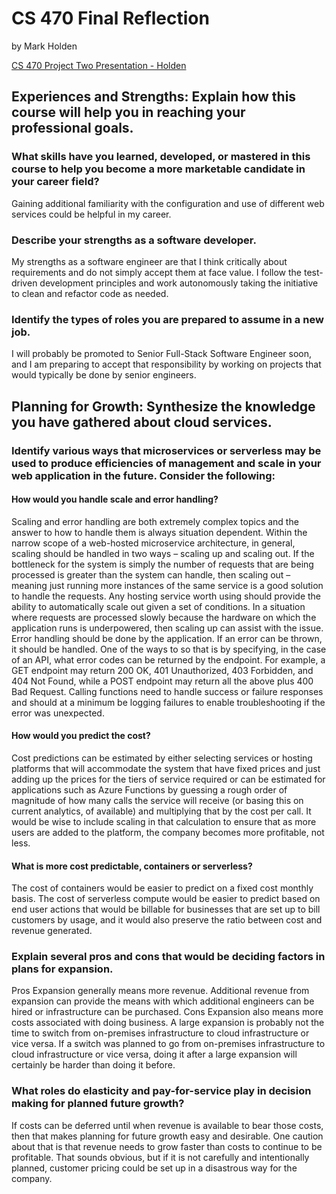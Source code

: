 # CS 470 Final Reflection
by Mark Holden

[CS 470 Project Two Presentation - Holden](https://www.youtube.com/watch?v=-SB-JIDMKb0)

## Experiences and Strengths: Explain how this course will help you in reaching your professional goals.
### What skills have you learned, developed, or mastered in this course to help you become a more marketable candidate in your career field?
Gaining additional familiarity with the configuration and use of different web services could be helpful in my career.
### Describe your strengths as a software developer.
My strengths as a software engineer are that I think critically about requirements and do not simply accept them at face value. I follow the test-driven development principles and work autonomously taking the initiative to clean and refactor code as needed.
### Identify the types of roles you are prepared to assume in a new job.
I will probably be promoted to Senior Full-Stack Software Engineer soon, and I am preparing to accept that responsibility by working on projects that would typically be done by senior engineers.

## Planning for Growth: Synthesize the knowledge you have gathered about cloud services.
### Identify various ways that microservices or serverless may be used to produce efficiencies of management and scale in your web application in the future. Consider the following:
#### How would you handle scale and error handling?
Scaling and error handling are both extremely complex topics and the answer to how to handle them is always situation dependent.
Within the narrow scope of a web-hosted microservice architecture, in general, scaling should be handled in two ways – scaling up and scaling out. If the bottleneck for the system is simply the number of requests that are being processed is greater than the system can handle, then scaling out – meaning just running more instances of the same service is a good solution to handle the requests. Any hosting service worth using should provide the ability to automatically scale out given a set of conditions. In a situation where requests are processed slowly because the hardware on which the application runs is underpowered, then scaling up can assist with the issue.
Error handling should be done by the application. If an error can be thrown, it should be handled. One of the ways to so that is by specifying, in the case of an API, what error codes can be returned by the endpoint. For example, a GET endpoint may return 200 OK, 401 Unauthorized, 403 Forbidden, and 404 Not Found, while a POST endpoint may return all the above plus 400 Bad Request. Calling functions need to handle success or failure responses and should at a minimum be logging failures to enable troubleshooting if the error was unexpected.
#### How would you predict the cost?
Cost predictions can be estimated by either selecting services or hosting platforms that will accommodate the system that have fixed prices and just adding up the prices for the tiers of service required or can be estimated for applications such as Azure Functions by guessing a rough order of magnitude of how many calls the service will receive (or basing this on current analytics, of available) and multiplying that by the cost per call.
It would be wise to include scaling in that calculation to ensure that as more users are added to the platform, the company becomes more profitable, not less.
#### What is more cost predictable, containers or serverless?
The cost of containers would be easier to predict on a fixed cost monthly basis. The cost of serverless compute would be easier to predict based on end user actions that would be billable for businesses that are set up to bill customers by usage, and it would also preserve the ratio between cost and revenue generated.
### Explain several pros and cons that would be deciding factors in plans for expansion.
Pros
Expansion generally means more revenue.
Additional revenue from expansion can provide the means with which additional engineers can be hired or infrastructure can be purchased.
Cons
Expansion also means more costs associated with doing business.
A large expansion is probably not the time to switch from on-premises infrastructure to cloud infrastructure or vice versa.
If a switch was planned to go from on-premises infrastructure to cloud infrastructure or vice versa, doing it after a large expansion will certainly be harder than doing it before.
### What roles do elasticity and pay-for-service play in decision making for planned future growth?
If costs can be deferred until when revenue is available to bear those costs, then that makes planning for future growth easy and desirable. One caution about that is that revenue needs to grow faster than costs to continue to be profitable. That sounds obvious, but if it is not carefully and intentionally planned, customer pricing could be set up in a disastrous way for the company.
